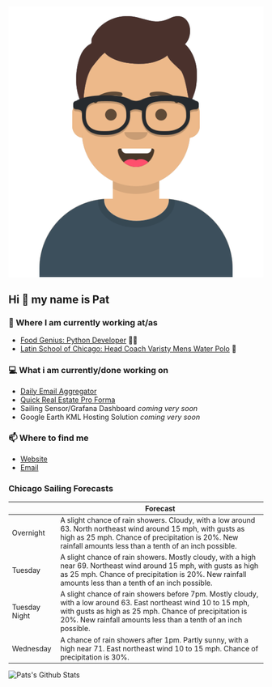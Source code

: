 [![Social banner for p-j-falconer](https://raw.githubusercontent.com/P-J-FALCONER/P-J-FALCONER/master/assets/avataaars.svg)](https://patfalconer.com/)
## Hi :wave: my name is Pat

### 💼 Where I am currently working at/as
- [Food Genius: Python Developer](https://getfoodgenius.com/) 🍔🐍
- [Latin School of Chicago: Head Coach Varisty Mens Water Polo](https://www.latinschool.org/) 🤽


### 💻 What i am currently/done working on
 - [Daily Email Aggregator](https://github.com/P-J-FALCONER/dott_daily_mail)
 - [Quick Real Estate Pro Forma](https://github.com/P-J-FALCONER/henry)
 - Sailing Sensor/Grafana Dashboard *coming very soon*
 - Google Earth KML Hosting Solution *coming very soon*

### 📫 Where to find me
 - [Website](https://patfalconer.com/)
 - [Email](mailto:patrick.j.falconer@gmail.com)


### Chicago Sailing Forecasts
|   | Forecast  |
|---|---|
| Overnight | A slight chance of rain showers. Cloudy, with a low around 63. North northeast wind around 15 mph, with gusts as high as 25 mph. Chance of precipitation is 20%. New rainfall amounts less than a tenth of an inch possible. |
| Tuesday | A slight chance of rain showers. Mostly cloudy, with a high near 69. Northeast wind around 15 mph, with gusts as high as 25 mph. Chance of precipitation is 20%. New rainfall amounts less than a tenth of an inch possible. |
| Tuesday Night | A slight chance of rain showers before 7pm. Mostly cloudy, with a low around 63. East northeast wind 10 to 15 mph, with gusts as high as 25 mph. Chance of precipitation is 20%. New rainfall amounts less than a tenth of an inch possible. |
| Wednesday | A chance of rain showers after 1pm. Partly sunny, with a high near 71. East northeast wind 10 to 15 mph. Chance of precipitation is 30%. |

![Pats's Github Stats](https://github-readme-stats.vercel.app/api?username=p-j-falconer&show_icons=true&theme=radical)
